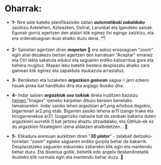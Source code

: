 # Oharrak:


* **1-** Nire aste bateko planifikazioko zatian ***automatikoki zabalduko*** zaizkizu Astelehen, Azteazken, Ostiral, Larunbat eta Igandeko saioak. Egunak gorriz agertzen den atalari klik eginez itxi egingo zaizkizu, eta era ordenatuagoan ikusi ahalko duzu dena.  🗂 

* **2-** Saioetan agertzen diren ***mapetan*** 📌 era askoz erosoagoan "zoom" egin ahal dezakezu bertan agertzen den karratuari "Aceptar" emanez eta Ctrl tekla sakatuta edukiz eta saguaren erdiko katxarritua gora eta behera mugituz. 
Mapan leku batetik bestera desplazatu ahalko zara gainean klik eginez eta zapalduta daukazula arrastatuz. 

* **3-** Beroketen eta luzaketen ***argazkien gainean*** sagua 🖱 jarri ezkero hauek pixka bat handituko dira eta argiago ikusiko dira.

* **4-** Indar saioen ***argazkiak oso txikiak*** direla iruditzen bazaizu [hemen](https://github.com/axii14/gorputzeko-lan-pertsonala/tree/main/Images),"Images" izeneko karpetan dituzu beraien benetako tamainarekin. Indar saioko lehen argazkiari ar1.png artxiboa dagokio, bigarrenari ar2.png etab. Bigarren saioko lehena ar11 izango lirake eta hirugarrenekoa ar21.
Izugarrizko nahaste bat da zenbaki bakarra duten argazkieiri aurretik 0 bat jartzea ahaztu zitzaidalako, eta GitHub-ek ez du argazkien fitxategieiri izena aldatzen ahalbidetzen... 🤬

* **5-** Elikadura eremuan aurkitzen diren "***3D plater***" - zelabait deitzeko- horietan "zoom" egieko saguaren erdiko gurpila behar da bakarrik. Desplazatzeko saguaren eskuineko zatiarekin klik egin eta mantendu behar duzu. Eta diseinua goitik, behetik edo angelu desberdinetatik ikusteko klik normala egin eta mantendu behar duzu. 🍝
